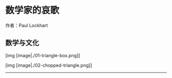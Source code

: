 # 数学家的哀歌

作者：Paul Lockhart

## 数学与文化

[img [image|./01-triangle-box.png]]

[img [image|./02-chopped-triangle.png]]

***